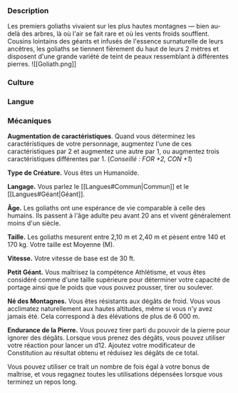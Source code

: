 ### Description

Les premiers goliaths vivaient sur les plus hautes montagnes — bien au-delà des arbres, là où l'air se fait rare et où les vents froids soufflent. Cousins lointains des géants et infusés de l'essence surnaturelle de leurs ancêtres, les goliaths se tiennent fièrement du haut de leurs 2 mètres et disposent d'une grande variété de teint de peaux ressemblant à différentes pierres.
![[Goliath.png]]
### Culture

### Langue

### Mécaniques

**Augmentation de caractéristiques**. Quand vous déterminez les caractéristiques de votre personnage, augmentez l'une de ces caractéristiques par 2 et augmentez une autre par 1, ou augmentez trois caractéristiques différentes par 1. (*Conseillé : FOR +2, CON +1*)

**Type de Créature.** Vous êtes un Humanoïde.

**Langage.** Vous parlez le [[Langues#Commun|Commun]] et le [[Langues#Géant|Géant]].

**Âge.** Les goliaths ont une espérance de vie comparable à celle des humains. Ils passent à l'âge adulte peu avant 20 ans et vivent généralement moins d'un siècle.

**Taille.** Les goliaths mesurent entre 2,10 m et 2,40 m et pèsent entre 140 et 170 kg. Votre taille est Moyenne (M).

**Vitesse.** Votre vitesse de base est de 30 ft.

**Petit Géant.** Vous maîtrisez la compétence Athlétisme, et vous êtes considéré comme d'une taille supérieure pour déterminer votre capacité de portage ainsi que le poids que vous pouvez pousser, tirer ou soulever.

**Né des Montagnes.** Vous êtes résistants aux dégâts de froid. Vous vous acclimatez naturellement aux hautes altitudes, même si vous n'y avez jamais été. Cela correspond à des élévations de plus de 6 000 m.

**Endurance de la Pierre.** Vous pouvez tirer parti du pouvoir de la pierre pour ignorer des dégâts. Lorsque vous prenez des dégâts, vous pouvez utiliser votre réaction pour lancer un d12. Ajoutez votre modificateur de Constitution au résultat obtenu et réduisez les dégâts de ce total.

Vous pouvez utiliser ce trait un nombre de fois égal à votre bonus de maîtrise, et vous regagnez toutes les utilisations dépensées lorsque vous terminez un repos long.
